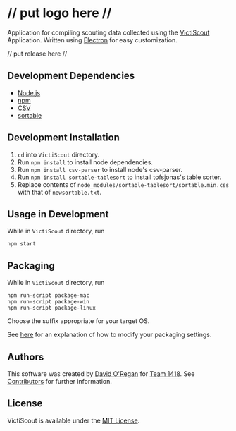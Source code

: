 # // put logo here //

Application for compiling scouting data collected using the [VictiScout](https://github.com/frc1418/VictiScout/releases) Application. Written using [Electron](http://electron.atom.io/) for easy customization.

// put release here //

## Development Dependencies
* [Node.js](https://nodejs.org)
* [npm](https://npmjs.com)
* [CSV](https://csv.js.org)
* [sortable](https://github.com/tofsjonas/sortable)

## Development Installation
1. `cd` into `VictiScout` directory.
2. Run `npm install` to install node dependencies.
3. Run `npm install csv-parser` to install node's csv-parser.
4. Run `npm install sortable-tablesort` to install tofsjonas's table sorter.
5. Replace contents of `node_modules/sortable-tablesort/sortable.min.css` with that of `newsortable.txt`.

## Usage in Development
While in `VictiScout` directory, run

    npm start

## Packaging
While in `VictiScout` directory, run

    npm run-script package-mac
    npm run-script package-win
    npm run-script package-linux

Choose the suffix appropriate for your target OS.

See [here](https://github.com/electron-userland/electron-packager#readme) for an explanation of how to modify your packaging settings.

## Authors
This software was created by [David O'Regan](https://github.com/Git-HorizonZz) for [Team 1418](https://github.com/frc1418). See [Contributors](https://github.com/Git-HorizonZz/VictiScout-Compiler/graphs/contributors) for further information.

## License
VictiScout is available under the [MIT License](LICENSE).
